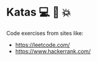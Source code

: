 # Katas :computer: :punch: :boom:

Code exercises from sites like:
- https://leetcode.com/
- https://www.hackerrank.com/

